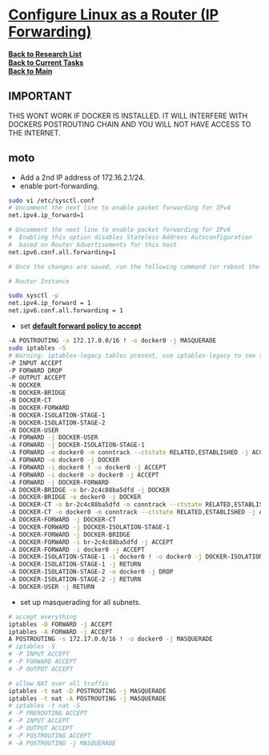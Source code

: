 # **[Configure Linux as a Router (IP Forwarding)](https://www.linode.com/docs/guides/linux-router-and-ip-forwarding/)**

**[Back to Research List](../../../../../../research_list.md)**\
**[Back to Current Tasks](../../../../../../../a_status/current_tasks.md)**\
**[Back to Main](../../../../../../../README.md)**

## IMPORTANT

THIS WONT WORK IF DOCKER IS INSTALLED. IT WILL INTERFERE WITH DOCKERS POSTROUTING CHAIN AND YOU WILL NOT HAVE ACCESS TO THE INTERNET.

## moto

- Add a 2nd IP address of 172.16.2.1/24.
- enable port-forwarding.

```bash
sudo vi /etc/sysctl.conf
# Uncomment the next line to enable packet forwarding for IPv4
net.ipv4.ip_forward=1

# Uncomment the next line to enable packet forwarding for IPv6
#  Enabling this option disables Stateless Address Autoconfiguration
#  based on Router Advertisements for this host
net.ipv6.conf.all.forwarding=1

# Once the changes are saved, run the following command (or reboot the machine) to apply them:

# Router Instance

sudo sysctl -p
net.ipv4.ip_forward = 1
net.ipv6.conf.all.forwarding = 1


```

- set **[default forward policy to accept](./forward_to_accept_and_docker.md)**

```bash
-A POSTROUTING -s 172.17.0.0/16 ! -o docker0 -j MASQUERADE
sudo iptables -S
# Warning: iptables-legacy tables present, use iptables-legacy to see them
-P INPUT ACCEPT
-P FORWARD DROP
-P OUTPUT ACCEPT
-N DOCKER
-N DOCKER-BRIDGE
-N DOCKER-CT
-N DOCKER-FORWARD
-N DOCKER-ISOLATION-STAGE-1
-N DOCKER-ISOLATION-STAGE-2
-N DOCKER-USER
-A FORWARD -j DOCKER-USER
-A FORWARD -j DOCKER-ISOLATION-STAGE-1
-A FORWARD -o docker0 -m conntrack --ctstate RELATED,ESTABLISHED -j ACCEPT
-A FORWARD -o docker0 -j DOCKER
-A FORWARD -i docker0 ! -o docker0 -j ACCEPT
-A FORWARD -i docker0 -o docker0 -j ACCEPT
-A FORWARD -j DOCKER-FORWARD
-A DOCKER-BRIDGE -o br-2c4c88ba5dfd -j DOCKER
-A DOCKER-BRIDGE -o docker0 -j DOCKER
-A DOCKER-CT -o br-2c4c88ba5dfd -m conntrack --ctstate RELATED,ESTABLISHED -j ACCEPT
-A DOCKER-CT -o docker0 -m conntrack --ctstate RELATED,ESTABLISHED -j ACCEPT
-A DOCKER-FORWARD -j DOCKER-CT
-A DOCKER-FORWARD -j DOCKER-ISOLATION-STAGE-1
-A DOCKER-FORWARD -j DOCKER-BRIDGE
-A DOCKER-FORWARD -i br-2c4c88ba5dfd -j ACCEPT
-A DOCKER-FORWARD -i docker0 -j ACCEPT
-A DOCKER-ISOLATION-STAGE-1 -i docker0 ! -o docker0 -j DOCKER-ISOLATION-STAGE-2
-A DOCKER-ISOLATION-STAGE-1 -j RETURN
-A DOCKER-ISOLATION-STAGE-2 -o docker0 -j DROP
-A DOCKER-ISOLATION-STAGE-2 -j RETURN
-A DOCKER-USER -j RETURN
```

- set up masquerading for all subnets.

```bash
# accept everything
iptables -D FORWARD -j ACCEPT
iptables -A FORWARD -j ACCEPT
A POSTROUTING -s 172.17.0.0/16 ! -o docker0 -j MASQUERADE
# iptables -S
# -P INPUT ACCEPT
# -P FORWARD ACCEPT
# -P OUTPUT ACCEPT

# allow NAT over all traffic
iptables -t nat -D POSTROUTING -j MASQUERADE
iptables -t nat -A POSTROUTING -j MASQUERADE
# iptables -t nat -S
# -P PREROUTING ACCEPT
# -P INPUT ACCEPT
# -P OUTPUT ACCEPT
# -P POSTROUTING ACCEPT
# -A POSTROUTING -j MASQUERADE
```
